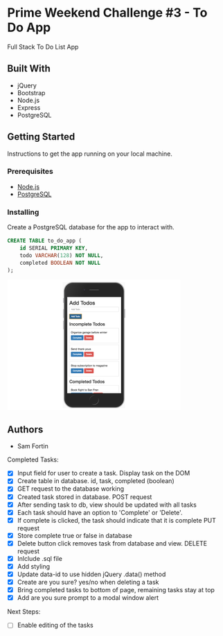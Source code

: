 # Prime Weekend Challenge #3 - To Do App

Full Stack To Do List App  

## Built With

* jQuery
* Bootstrap
* Node.js
* Express
* PostgreSQL
## Getting Started 

Instructions to get the app running on your local machine. 

### Prerequisites

- [Node.js](https://nodejs.org/en/)
- [PostgreSQL](https://www.postgresql.org/)
### Installing

Create a PostgreSQL database for the app to interact with.

```sql
CREATE TABLE to_do_app ( 
    id SERIAL PRIMARY KEY, 
    todo VARCHAR(128) NOT NULL, 
    completed BOOLEAN NOT NULL 
);

```

<img src="public//todo-list.png" width="400" />

## Authors

* Sam Fortin

Completed Tasks:
- [x] Input field for user to create a task. Display task on the DOM
- [x] Create table in database. id, task, completed (boolean)
- [x] GET request to the database working
- [x] Created task stored in database. POST request
- [x] After sending task to db, view should be updated with all tasks
- [x] Each task should have an option to 'Complete' or 'Delete'.
- [x] If complete is clicked, the task should indicate that it is complete PUT request
- [x] Store complete true or false in database
- [x] Delete button click removes task from database and view. DELETE request
- [x] Inlclude .sql file
- [x] Add styling
- [x] Update data-id to use hidden jQuery .data() method
- [x] Create are you sure? yes/no when deleting a task
- [x] Bring completed tasks to bottom of page, remaining tasks stay at top
- [x] Add are you sure prompt to a modal window alert

Next Steps:
- [ ] Enable editing of the tasks